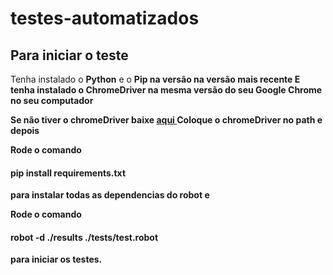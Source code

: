 # testes-automatizados

<h2>Para iniciar o teste</h2>

Tenha instalado o <b>Python</b>  e o <b>Pip<b> na versão na versão mais recente
E tenha instalado o ChromeDriver na mesma versão do seu Google Chrome no seu computador

Se não tiver o chromeDriver baixe <a href="https://chromedriver.chromium.org/downloads"> aqui </a>
Coloque o chromeDriver no path e depois

Rode o comando <h4> pip install requirements.txt </h4> para instalar todas as dependencias do robot e 

Rode o comando <h4>robot -d ./results ./tests/test.robot</h4>  para iniciar os testes.

